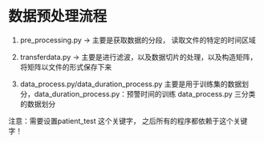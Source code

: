# 数据预处理流程
1. pre_processing.py -> 主要是获取数据的分段， 读取文件的特定的时间区域

2. transferdata.py -> 主要是进行滤波，以及数据切片的处理，以及构造矩阵，将矩阵以文件的形式保存下来

3. data_process.py/data_duration_process.py 主要是用于训练集的数据划分，data_duration_process.py：预警时间的训练
data_process.py 三分类的数据划分

注意：需要设置patient_test 这个关键字， 之后所有的程序都依赖于这个关键字！


